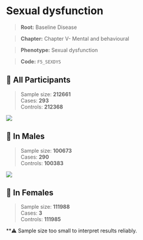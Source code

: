 # Sexual dysfunction

> **Root:** Baseline Disease  

> **Chapter:** Chapter V- Mental and behavioural  

> **Phenotype:** Sexual dysfunction  

> **Code:** `F5_SEXDYS`

## 🧪 All Participants  
> Sample size: **212661**  
> Cases: **293**  
> Controls: **212368**
<img src="/Disease/Figures/ALL/Incidence/F5_SEXDYS.png"/>
<CsvTable src="/Disease_Data/ALL/Incidence/COX_F5_SEXDYS.csv" label="🔍 View full results" />

## 👨 In Males  
> Sample size: **100673**  
> Cases: **290**  
> Controls: **100383**
<img src="/Disease/Figures/Male/Incidence/F5_SEXDYS.png"/>
<CsvTable src="/Disease_Data/Male/Incidence/COX_F5_SEXDYS.csv" label="🔍 View full results" />

## 👩 In Females  
> Sample size: **111988**  
> Cases: **3**  
> Controls: **111985**

**⚠️ Sample size too small to interpret results reliably.

